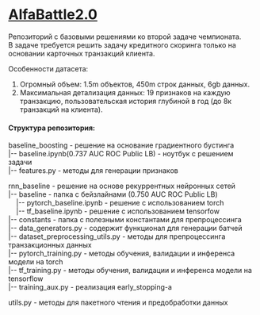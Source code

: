 # [AlfaBattle2.0](https://boosters.pro/championship/alfabattle2/overview)
Репозиторий с базовыми решениями ко второй задаче чемпионата.<br/> 
В задаче требуется решить задачу кредитного скоринга только на основании карточных транзакций клиента.

Особенности датасета:
1. Огромный объем: 1.5m объектов, 450m строк данных, 6gb данных.
2. Максимальная детализация данных: 19 признаков на каждую транзакцию, пользовательская история глубиной в год (до 8к транзакций на клиента).

#### Структура репозитория:
baseline_boosting - решение на основание градиентного бустинга <br/> 
|-- baseline.ipynb(0.737 AUC ROC Public LB) - ноутбук с решением задачи<br/> 
|-- features.py - методы для генерации признаков<br/>

rnn_baseline - решение на основе рекуррентных нейронных сетей <br/>
|-- baseline - папка с бейзлайнами (0.750 AUC ROC Public LB) <br/>
&nbsp;&nbsp;&nbsp;&nbsp;|-- pytorch_baseline.ipynb - решение с использованием torch <br/>
&nbsp;&nbsp;&nbsp;&nbsp;|-- tf_baseline.ipynb - решение с использованием tensorfow <br/>
|-- constants - папка с полезными константами для препроцессинга <br/>
|-- data_generators.py - содержит функционал для генерации батчей <br/>
|-- dataset_preprocessing_utils.py - методы для препроцессинга транзакционных данных <br/>
|-- pytorch_training.py - методы обучения, валидации и инференса модели на torch <br/>
|-- tf_training.py - методы обучения, валидации и инференса модели на tensorflow <br/>
|-- training_aux.py - реализация early_stopping-а <br/>

utils.py - методы для пакетного чтения и предобработки данных<br/> 

